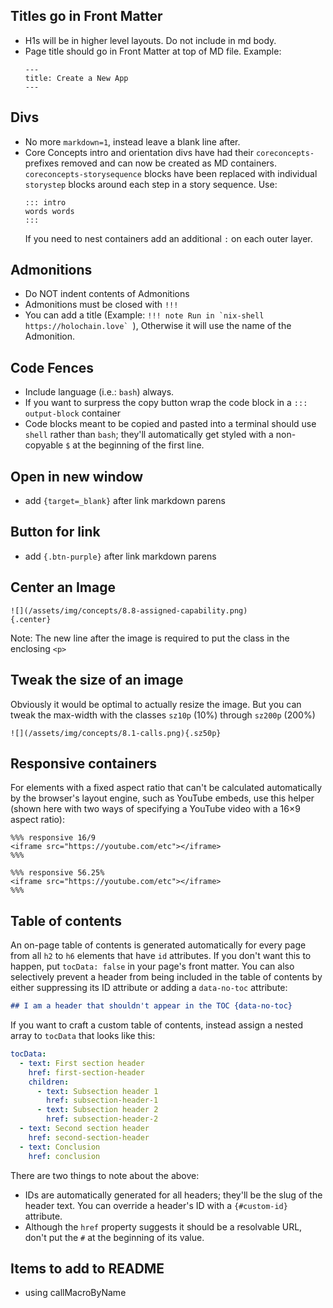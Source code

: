 
## Titles go in Front Matter
  - H1s will be in higher level layouts. Do not include in md body.
  - Page title should go in Front Matter at top of MD file.
    Example:
    ```
    ---
    title: Create a New App
    ---
    ```

## Divs
  - No more `markdown=1`, instead leave a blank line after.
  - Core Concepts intro and orientation divs have had their `coreconcepts-` prefixes removed and can now be created as MD containers. `coreconcepts-storysequence` blocks have been replaced with individual `storystep` blocks around each step in a story sequence. Use:
    ```
    ::: intro
    words words
    :::
    ```
    If you need to nest containers add an additional `:` on each outer layer.

## Admonitions
  - Do NOT indent contents of Admonitions
  - Admonitions must be closed with `!!!`
  - You can add a title (Example: ```!!! note Run in `nix-shell https://holochain.love` ```), Otherwise it will use the name of the Admonition.

## Code Fences
  - Include language (i.e.: `bash`) always.
  - If you want to surpress the copy button wrap the code block in a `::: output-block` container
  - Code blocks meant to be copied and pasted into a terminal should use `shell` rather than `bash`; they'll automatically get styled with a non-copyable `$` at the beginning of the first line.

## Open in new window
- add `{target=_blank}` after link markdown parens

## Button for link
- add `{.btn-purple}` after link markdown parens

## Center an Image
```
![](/assets/img/concepts/8.8-assigned-capability.png)
{.center}
```
Note: The new line after the image is required to put the class in the enclosing `<p>`

## Tweak the size of an image
Obviously it would be optimal to actually resize the image. But you can tweak the max-width with the classes
`sz10p` (10%) through `sz200p` (200%)
```
![](/assets/img/concepts/8.1-calls.png){.sz50p}
```

## Responsive containers
For elements with a fixed aspect ratio that can't be calculated automatically by the browser's layout engine, such as YouTube embeds, use this helper (shown here with two ways of specifying a YouTube video with a 16×9 aspect ratio):

```
%%% responsive 16/9
<iframe src="https://youtube.com/etc"></iframe>
%%%
```

```
%%% responsive 56.25%
<iframe src="https://youtube.com/etc"></iframe>
%%%
```

## Table of contents
An on-page table of contents is generated automatically for every page from all `h2` to `h6` elements that have `id` attributes. If you don't want this to happen, put `tocData: false` in your page's front matter. You can also selectively prevent a header from being included in the table of contents by either suppressing its ID attribute or adding a `data-no-toc` attribute:

```markdown
## I am a header that shouldn't appear in the TOC {data-no-toc}
```

If you want to craft a custom table of contents, instead assign a nested array to `tocData` that looks like this:

```yaml
tocData:
  - text: First section header
    href: first-section-header
    children:
      - text: Subsection header 1
        href: subsection-header-1
      - text: Subsection header 2
        href: subsection-header-2
  - text: Second section header
    href: second-section-header
  - text: Conclusion
    href: conclusion
```

There are two things to note about the above:

* IDs are automatically generated for all headers; they'll be the slug of the header text. You can override a header's ID with a `{#custom-id}` attribute.
* Although the `href` property suggests it should be a resolvable URL, don't put the `#` at the beginning of its value.

## Items to add to README
- using callMacroByName



